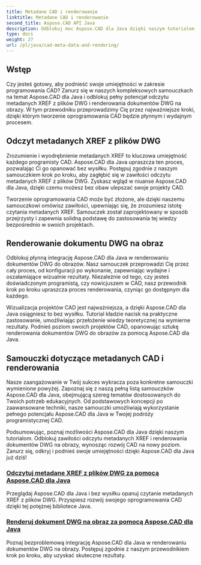 ```yaml
---
title: Metadane CAD i renderowanie
linktitle: Metadane CAD i renderowanie
second_title: Aspose.CAD API Java
description: Odblokuj moc Aspose.CAD dla Java dzięki naszym tutorialom! Naucz się bez wysiłku czytać metadane XREF i renderować dokumenty DWG na obrazy, aby usprawnić rozwój CAD.
type: docs
weight: 27
url: /pl/java/cad-meta-data-and-rendering/
---
```



## Wstęp

Czy jesteś gotowy, aby podnieść swoje umiejętności w zakresie programowania CAD? Zanurz się w naszych kompleksowych samouczkach na temat Aspose.CAD dla Java i odblokuj pełny potencjał odczytu metadanych XREF z plików DWG i renderowania dokumentów DWG na obrazy. W tym przewodniku przeprowadzimy Cię przez najważniejsze kroki, dzięki którym tworzenie oprogramowania CAD będzie płynnym i wydajnym procesem.

## Odczyt metadanych XREF z plików DWG

Zrozumienie i wyodrębnienie metadanych XREF to kluczowa umiejętność każdego programisty CAD. Aspose.CAD dla Java upraszcza ten proces, pozwalając Ci go opanować bez wysiłku. Postępuj zgodnie z naszym samouczkiem krok po kroku, aby zagłębić się w zawiłości odczytu metadanych XREF z plików DWG. Zyskasz wgląd w niuanse Aspose.CAD dla Java, dzięki czemu możesz bez obaw ulepszać swoje projekty CAD.

Tworzenie oprogramowania CAD może być złożone, ale dzięki naszemu samouczkowi omówisz zawiłości, upewniając się, że zrozumiesz istotę czytania metadanych XREF. Samouczek został zaprojektowany w sposób przejrzysty i zapewnia solidną podstawę do zastosowania tej wiedzy bezpośrednio w swoich projektach.

## Renderowanie dokumentu DWG na obraz

Odblokuj płynną integrację Aspose.CAD dla Java w renderowaniu dokumentów DWG do obrazów. Nasz samouczek przeprowadzi Cię przez cały proces, od konfiguracji po wykonanie, zapewniając wydajne i oszałamiające wizualnie rezultaty. Niezależnie od tego, czy jesteś doświadczonym programistą, czy nowicjuszem w CAD, nasz przewodnik krok po kroku upraszcza proces renderowania, czyniąc go dostępnym dla każdego.

Wizualizacja projektów CAD jest najważniejsza, a dzięki Aspose.CAD dla Java osiągniesz to bez wysiłku. Tutorial kładzie nacisk na praktyczne zastosowanie, umożliwiając przełożenie wiedzy teoretycznej na wymierne rezultaty. Podnieś poziom swoich projektów CAD, opanowując sztukę renderowania dokumentów DWG do obrazów za pomocą Aspose.CAD dla Java.

## Samouczki dotyczące metadanych CAD i renderowania
Nasze zaangażowanie w Twój sukces wykracza poza konkretne samouczki wymienione powyżej. Zapoznaj się z naszą pełną listą samouczków Aspose.CAD dla Java, obejmującą szereg tematów dostosowanych do Twoich potrzeb edukacyjnych. Od podstawowych koncepcji po zaawansowane techniki, nasze samouczki umożliwiają wykorzystanie pełnego potencjału Aspose.CAD dla Java w Twojej podróży programistycznej CAD.

Podsumowując, poznaj możliwości Aspose.CAD dla Java dzięki naszym tutorialom. Odblokuj zawiłości odczytu metadanych XREF i renderowania dokumentów DWG na obrazy, wynosząc rozwój CAD na nowy poziom. Zanurz się, odkryj i podnieś swoje umiejętności dzięki Aspose.CAD dla Java już dziś!
### [Odczytuj metadane XREF z plików DWG za pomocą Aspose.CAD dla Java](./read-xref-meta-data/)
Przeglądaj Aspose.CAD dla Java i bez wysiłku opanuj czytanie metadanych XREF z plików DWG. Przyspiesz rozwój swojego oprogramowania CAD dzięki tej potężnej bibliotece Java.
### [Renderuj dokument DWG na obraz za pomocą Aspose.CAD dla Java](./render-dwg-to-image/)
Poznaj bezproblemową integrację Aspose.CAD dla Java w renderowaniu dokumentów DWG na obrazy. Postępuj zgodnie z naszym przewodnikiem krok po kroku, aby uzyskać skuteczne rezultaty.